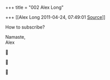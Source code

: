 +++
title = "002 Alex Long"

+++
[[Alex Long	2011-04-24, 07:49:01 [Source](https://groups.google.com/g/samskrita/c/Ti3HJiljcQI)]]



How to subscribe?  
  
Namaste,  
Alex  
  







